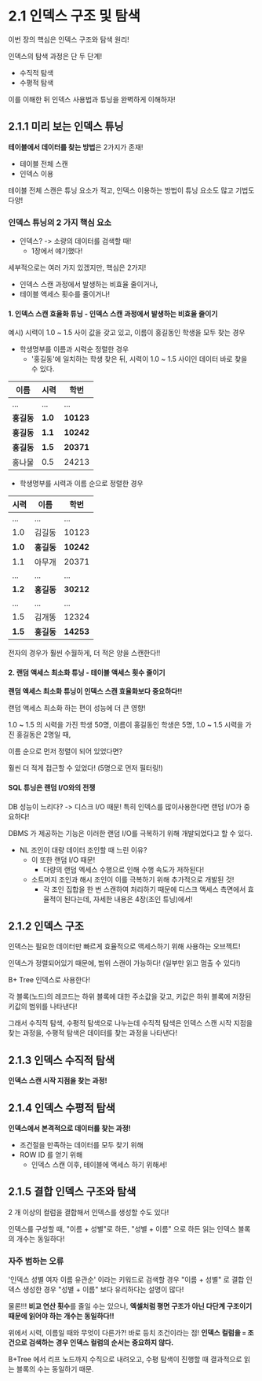 # 2.1 인덱스 구조 및 탐색

이번 장의 핵심은 인덱스 구조와 탐색 원리!

인덱스의 탐색 과정은 단 두 단계!

- 수직적 탐색
- 수평적 탐색

이를 이해한 뒤 인덱스 사용법과 튜닝을 완벽하게 이해하자!



## 2.1.1 미리 보는 인덱스 튜닝

**테이블에서 데이터를 찾는 방법**은 2가지가 존재!

- 테이블 전체 스캔
- 인덱스 이용

테이블 전체 스캔은 튜닝 요소가 적고, 인덱스 이용하는 방법이 튜닝 요소도 많고 기법도 다양!

### 인덱스 튜닝의 2 가지 핵심 요소

- 인덱스? -> 소량의 데이터를 검색할 때!
  - 1장에서 얘기했다!

세부적으로는 여러 가지 있겠지만, 핵심은 2가지!

- 인덱스 스캔 과정에서 발생하는 비효율 줄이거나,
- 테이블 액세스 횟수를 줄이거나!

#### 1. 인덱스 스캔 효율화 튜닝 - 인덱스 스캔 과정에서 발생하는 비효율 줄이기

예시) 시력이 1.0 ~ 1.5 사이 값을 갖고 있고, 이름이 홍길동인 학생을 모두 찾는 경우

- 학생명부를 이름과 시력순 정렬한 경우
  - '홍길동'에 일치하는 학생 찾은 뒤, 시력이 1.0 ~ 1.5 사이인 데이터 바로 찾을 수 있다.

| 이름       | 시력    | 학번      |
| ---------- | ------- | --------- |
| ...        | ...     | ...       |
| **홍길동** | **1.0** | **10123** |
| **홍길동** | **1.1** | **10242** |
| **홍길동** | **1.5** | **20371** |
| 홍나물     | 0.5     | 24213     |

- 학생명부를 시력과 이름 순으로 정렬한 경우

| 시력    | 이름       | 학번      |
| ------- | ---------- | --------- |
| ...     | ...        | ...       |
| 1.0     | 김길동     | 10123     |
| **1.0** | **홍길동** | **10242** |
| 1.1     | 아무개     | 20371     |
| ...     | ...        | ...       |
| **1.2** | **홍길동** | **30212** |
| ...     | ...        | ...       |
| 1.5     | 김개똥     | 12324     |
| **1.5** | **홍길동** | **14253** |

전자의 경우가 훨씬 수월하게, 더 적은 양을 스캔한다!!

#### 2. 랜덤 액세스 최소화 튜닝 - 테이블 액세스 횟수 줄이기

**랜덤 액세스 최소화 튜닝이 인덱스 스캔 효율화보다 중요하다!!**

랜덤 액세스 최소화 하는 편이 성능에 더 큰 영향!

1.0 ~ 1.5 의 시력을 가진 학생 50명, 이름이 홍길동인 학생은 5명, 1.0 ~ 1.5 시력을 가진 홍길동은 2명일 때,

이름 순으로 먼저 정렬이 되어 있었다면? 

훨씬 더 적게 접근할 수 있었다! (5명으로 먼저 필터링!)



#### SQL 튜닝은 랜덤 I/O와의 전쟁

DB 성능이 느리다? -> 디스크 I/O 때문! 특히 인덱스를 많이사용한다면 랜덤 I/O가 중요하다!

DBMS 가 제공하는 기능은 이러한 랜덤 I/O를 극복하기 위해 개발되었다고 할 수 있다.

* NL 조인이 대량 데이터 조인할 때 느린 이유?
  * 이 또한 랜덤 I/O 때문!
    * 다량의 랜덤 엑세스 수행으로 인해 수행 속도가 저하된다!
  * 소트머지 조인과 해시 조인이 이를 극복하기 위해 추가적으로 개발된 것!
    * 각 조인 집합을 한 번 스캔하여 처리하기 때문에 디스크 액세스 측면에서 효율적이 된다는데, 자세한 내용은 4장(조인 튜닝)에서!



## 2.1.2 인덱스 구조

인덱스는 필요한 데이터만 빠르게 효율적으로 액세스하기 위해 사용하는 오브젝트!

인덱스가 정렬되어있기 때문에, 범위 스캔이 가능하다! (일부만 읽고 멈출 수 있다!)

B+ Tree 인덱스로 사용한다!

각 블록(노드)의 레코드는 하위 블록에 대한 주소값을 갖고,
키값은 하위 블록에 저장된 키값의 범위를 나타낸다!

그래서 수직적 탐색, 수평적 탐색으로 나누는데
수직적 탐색은 인덱스 스캔 시작 지점을 찾는 과정을, 
수평적 탐색은 데이터를 찾는 과정을 나타낸다!



## 2.1.3 인덱스 수직적 탐색

**인덱스 스캔 시작 지점을 찾는 과정!**

## 2.1.4 인덱스 수평적 탐색

**인덱스에서 본격적으로 데이터를 찾는 과정!**

- 조건절을 만족하는 데이터를 모두 찾기 위해
- ROW ID 를 얻기 위해
  - 인덱스 스캔 이후, 테이블에 액세스 하기 위해서!



## 2.1.5 결합 인덱스 구조와 탐색

2 개 이상의 컬럼을 결합해서 인덱스를 생성할 수도 있다!

인덱스를 구성할 때, "이름 + 성별"로 하든, "성별 + 이름" 으로 하든 읽는 인덱스 블록의 개수는 동일하다!



### 자주 범하는 오류

'인덱스 성별 여자 이름 유관순' 이라는 키워드로 검색할 경우 
"이름 + 성별" 로 결합 인덱스 생성한 경우 "성별 + 이름" 보다 유리하다는 설명이 많다!

물론!!! **비교 연산 횟수**를 줄일 수는 있으나,
**엑셀처럼 평면 구조가 아닌 다단계 구조이기 때문에 읽어야 하는 개수는 동일하다!!**

위에서 시력, 이름일 때와 무엇이 다른가?!
바로 등치 조건이라는 점!
**인덱스 컬럼을 `=` 조건으로 검색하는 경우 인덱스 컬럼의 순서는 중요하지 않다.**

B+Tree 에서 리프 노드까지 수직으로 내려오고, 수평 탐색이 진행할 때 결과적으로 읽는 블록의 수는 동일하기 때문.


